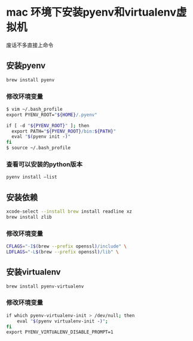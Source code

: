 # mac 环境下安装pyenv和virtualenv虚拟机
废话不多直接上命令
## 安装pyenv
```bash
brew install pyenv
```
### 修改环境变量

```bash
$ vim ~/.bash_profile
export PYENV_ROOT="${HOME}/.pyenv"

if [ -d "${PYENV_ROOT}" ]; then
  export PATH="${PYENV_ROOT}/bin:${PATH}"
  eval "$(pyenv init -)"
fi
$ source ~/.bash_profile
```
### 查看可以安装的python版本
```bash
pyenv install —list
```
## 安装依赖
```bash
xcode-select --install brew install readline xz
brew install zlib
```
### 修改环境变量
```bash
CFLAGS="-I$(brew --prefix openssl)/include" \
LDFLAGS="-L$(brew --prefix openssl)/lib" \

```
## 安装virtualenv
```bash
brew install pyenv-virtualenv
```
### 修改环境变量
```bash
if which pyenv-virtualenv-init > /dev/null; then 
    eval "$(pyenv virtualenv-init -)"; 
fi
export PYENV_VIRTUALENV_DISABLE_PROMPT=1
```




